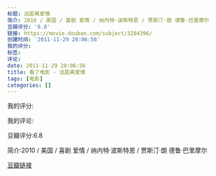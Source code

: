 ```yaml
---
标题: 远距离爱情
简介: 2010 / 美国 / 喜剧 爱情 / 纳内特·波斯特恩 / 贾斯汀·朗 德鲁·巴里摩尔
豆瓣评分: '6.8'
链接: https://movie.douban.com/subject/3284396/
创建时间: '2011-11-29 20:06:56'
我的评分:
标签:
评论:
date: 2011-11-29 20:06:56
title: 看了电影 - 远距离爱情
tags: [电影]
categories: []
---
```


我的评分:

我的评论:

豆瓣评分:6.8

简介:2010 / 美国 / 喜剧 爱情 / 纳内特·波斯特恩 / 贾斯汀·朗 德鲁·巴里摩尔

[豆瓣链接](https://movie.douban.com/subject/3284396/)

